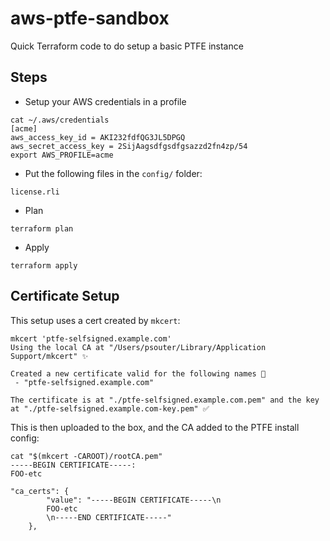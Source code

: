 # aws-ptfe-sandbox

Quick Terraform code to do setup a basic PTFE instance

## Steps

* Setup your AWS credentials in a profile

```
cat ~/.aws/credentials
[acme]
aws_access_key_id = AKI232fdfQG3JL5DPGQ
aws_secret_access_key = 2SijAagsdfgsdfgsazzd2fn4zp/54
export AWS_PROFILE=acme
```

* Put the following files in the `config/` folder:

```
license.rli
```

* Plan

```
terraform plan
```

* Apply

```
terraform apply
```

## Certificate Setup

This setup uses a cert created by `mkcert`:

```
mkcert 'ptfe-selfsigned.example.com'
Using the local CA at "/Users/psouter/Library/Application Support/mkcert" ✨

Created a new certificate valid for the following names 📜
 - "ptfe-selfsigned.example.com"

The certificate is at "./ptfe-selfsigned.example.com.pem" and the key at "./ptfe-selfsigned.example.com-key.pem" ✅
```

This is then uploaded to the box, and the CA added to the PTFE install config:

```
cat "$(mkcert -CAROOT)/rootCA.pem"
-----BEGIN CERTIFICATE-----:
FOO-etc
```

```
"ca_certs": {
        "value": "-----BEGIN CERTIFICATE-----\n
        FOO-etc
        \n-----END CERTIFICATE-----"
    },
```
